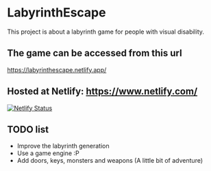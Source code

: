 # LabyrinthEscape
This project is about a labyrinth game for people with visual disability.

## The game can be accessed from this url
https://labyrinthescape.netlify.app/

## Hosted at Netlify: https://www.netlify.com/
[![Netlify Status](https://api.netlify.com/api/v1/badges/31c0c224-4826-494e-8c6b-d16b0d6dd501/deploy-status)](https://app.netlify.com/sites/labyrinthescape/deploys)

## TODO list
* Improve the labyrinth generation
* Use a game engine :P
* Add doors, keys, monsters and weapons (A little bit of adventure)
